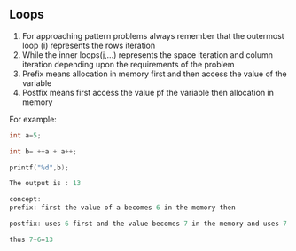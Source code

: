 ## Loops
1. For approaching pattern problems always remember that the outermost loop (i) represents the rows iteration
2. While the inner loops(j,...) represents the space iteration and column iteration depending upon the requirements of the problem
3. Prefix means allocation in memory first and then access the value of the variable
4. Postfix means first access the value pf the variable then allocation in memory

For example:

```C
int a=5;

int b= ++a + a++;

printf("%d",b);

The output is : 13

concept: 
prefix: first the value of a becomes 6 in the memory then 

postfix: uses 6 first and the value becomes 7 in the memory and uses 7 

thus 7+6=13
```
         
